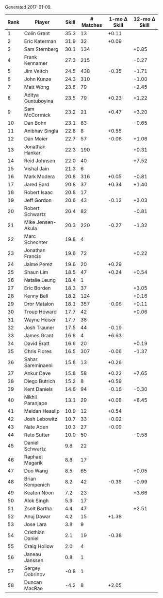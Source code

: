 Generated 2017-01-09.

| Rank | Player             | Skill | # Matches | 1-mo Δ Skill | 12-mo Δ Skill |
|------|--------------------|-------|-----------|--------------|---------------|
|    1 | Colin Grant        |  35.3 |        13 |        +0.11 |               |
|    2 | Eric Katerman      |  31.9 |        32 |        +0.09 |               |
|    3 | Sam Sternberg      |  30.1 |       134 |              |         +0.85 |
|    4 | Frank Kennamer     |  27.3 |       215 |              |         -0.27 |
|    5 | Jim Veitch         |  24.5 |       438 |        -0.35 |         -1.71 |
|    6 | John Kunze         |  24.3 |       310 |              |         -1.00 |
|    7 | Matt Wong          |  23.6 |        79 |              |         +2.45 |
|    8 | Aditya Guntuboyina |  23.5 |        79 |        +0.23 |         +1.22 |
|    9 | Sam McCormick      |  23.2 |        21 |        +0.47 |         +3.20 |
|   10 | Dan Bohn           |  23.1 |        83 |              |         -0.65 |
|   11 | Anibhav Singla     |  22.8 |         8 |        +0.55 |               |
|   12 | Dan Meier          |  22.7 |        57 |        -0.06 |         +1.06 |
|   13 | Jonathan Hankar    |  22.3 |       190 |              |         +0.31 |
|   14 | Reid Johnsen       |  22.0 |        40 |              |         +7.52 |
|   15 | Vishal Jain        |  21.3 |         6 |              |               |
|   16 | Mark Modera        |  20.8 |       316 |        +0.05 |         -0.81 |
|   17 | Jared Bard         |  20.8 |        37 |        +0.34 |         +1.40 |
|   18 | Robert Isaac       |  20.8 |        17 |              |               |
|   19 | Jeff Gordon        |  20.6 |        43 |        -0.12 |         +3.03 |
|   20 | Robert Schwartz    |  20.4 |        82 |              |         -0.81 |
|   21 | Mike Jensen-Akula  |  20.3 |       220 |        -0.27 |         -1.32 |
|   22 | Marc Schechter     |  19.8 |         4 |              |               |
|   23 | Jonathan Francis   |  19.6 |        72 |              |         +0.22 |
|   24 | Jaime Perez        |  19.6 |        20 |        +0.29 |               |
|   25 | Shaun Lim          |  18.5 |        47 |        +0.24 |         +0.54 |
|   26 | Natalie Leung      |  18.4 |         1 |              |               |
|   27 | Eric Borden        |  18.3 |        37 |              |         +3.05 |
|   28 | Kenny Bell         |  18.2 |       124 |              |         +0.16 |
|   29 | Dror Matalon       |  18.1 |       357 |        -0.06 |         +0.11 |
|   30 | Troup Howard       |  17.7 |        42 |              |         +0.06 |
|   31 | Wayne Heiser       |  17.7 |        38 |              |               |
|   32 | Josh Trauner       |  17.5 |        44 |        -0.19 |               |
|   33 | James Grant        |  16.8 |         4 |        +6.63 |               |
|   34 | David Bratt        |  16.6 |        20 |              |         +0.19 |
|   35 | Chris Flores       |  16.5 |       307 |        -0.06 |         -1.37 |
|   36 | Sahar Sareminaeni  |  15.8 |        13 |        +0.26 |               |
|   37 | Ankur Dave         |  15.8 |        58 |        +0.22 |         +7.65 |
|   38 | Diego Butrich      |  15.2 |         8 |        +0.59 |               |
|   39 | Kent Daniels       |  14.6 |        94 |        -0.16 |         -0.30 |
|   40 | Nikhil Paranjape   |  13.1 |        29 |        +0.08 |         +8.45 |
|   41 | Meldan Heaslip     |  10.9 |        12 |        +0.54 |               |
|   42 | Josh Lebowitz      |  10.7 |        33 |        -0.02 |               |
|   43 | Nate Aden          |  10.3 |        27 |        -0.09 |               |
|   44 | Reto Sutter        |  10.0 |        50 |              |         -0.58 |
|   45 | Daniel Schwartz    |   9.8 |        22 |              |               |
|   46 | Raphael Magarik    |   8.8 |        17 |              |               |
|   47 | Duo Wang           |   8.5 |        65 |              |         +0.05 |
|   48 | Brian Kempenich    |   8.2 |        42 |        -0.35 |         -0.99 |
|   49 | Keaton Noon        |   7.2 |        23 |              |         +3.66 |
|   50 | Alok Singh         |   5.9 |        17 |              |               |
|   51 | Zsolt Bartha       |   4.4 |        47 |              |         +2.51 |
|   52 | Anuj Dawar         |   4.2 |        15 |        +1.38 |               |
|   53 | Jose Lara          |   3.8 |         9 |              |               |
|   54 | Cristhian Daniel   |   2.1 |        19 |        -0.38 |               |
|   55 | Craig Hollow       |   2.0 |         4 |              |               |
|   56 | Janeau Janssen     |   0.8 |         1 |              |               |
|   57 | Sergey Dobrinov    |  -0.8 |         1 |              |               |
|   58 | Duncan MacRae      |  -4.2 |         8 |        +2.05 |               |
